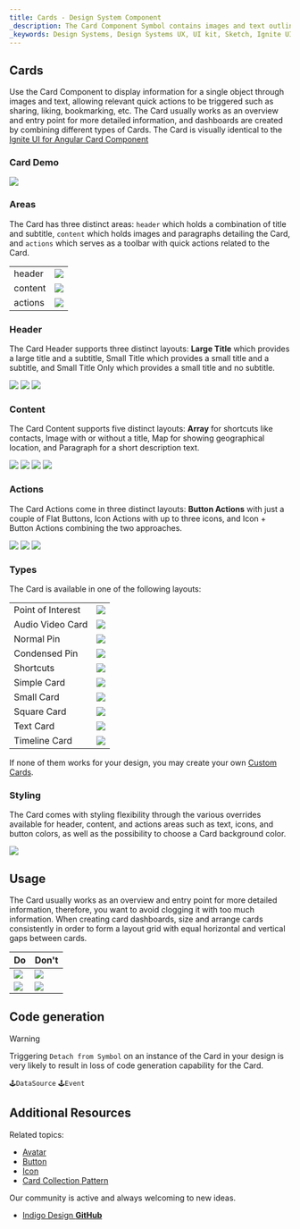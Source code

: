```yaml
---
title: Cards - Design System Component
_description: The Card Component Symbol contains images and text outlining a single object, enhanced with relevant actions.
_keywords: Design Systems, Design Systems UX, UI kit, Sketch, Ignite UI for Angular, Sketch to Angular, Sketch to Angular, Angular, Angular Design System, Export code from Sketch, Design Kits for Angular, Sketch HTML, Sketch to HTML, Sketch UI kits
---
```


## Cards

Use the Card Component to display information for a single object through images and text, allowing relevant quick actions to be triggered such as sharing, liking, bookmarking, etc. The Card usually works as an overview and entry point for more detailed information, and dashboards are created by combining different types of Cards. The Card is visually identical to the [Ignite UI for Angular Card Component](https://www.infragistics.com/products/ignite-ui-angular/angular/components/card.html)

### Card Demo

<img src="../images/card_demo.png" srcset="../images/card_demo@2x.png 2x" />

### Areas

The Card has three distinct areas: `header` which holds a combination of title and subtitle, `content` which holds images and paragraphs detailing the Card, and `actions` which serves as a toolbar with quick actions related to the Card.

|         |                                       |
| ------- | ------------------------------------- |
| header  | <img src="../images/card_headerL.png" srcset="../images/card_headerL@2x.png 2x" />       |
| content | <img src="../images/card_content_image.png" srcset="../images/card_content_image@2x.png 2x" /> |
| actions | <img src="../images/card_actions_icons.png" srcset="../images/card_actions_icons@2x.png 2x" /> |

### Header

The Card Header supports three distinct layouts: **Large Title** which provides a large title and a subtitle, Small Title which provides a small title and a subtitle, and Small Title Only which provides a small title and no subtitle.

<img src="../images/card_headerL.png" srcset="../images/card_headerL@2x.png 2x" />
<img src="../images/card_headerS.png" srcset="../images/card_headerS@2x.png 2x" />
<img src="../images/card_header_title.png" srcset="../images/card_header_title@2x.png 2x" />

### Content

The Card Content supports five distinct layouts: **Array** for shortcuts like contacts, Image with or without a title, Map for showing geographical location, and Paragraph for a short description text.

<img src="../images/card_content_shortcuts.png" srcset="../images/card_content_shortcuts@2x.png 2x" />
<img src="../images/card_content_image.png" srcset="../images/card_content_image@2x.png 2x" />
<img src="../images/card_content_map.png" srcset="../images/card_content_map@2x.png 2x" />
<img src="../images/card_content_paragraph.png" srcset="../images/card_content_paragraph@2x.png 2x" />

### Actions

The Card Actions come in three distinct layouts: **Button Actions** with just a couple of Flat Buttons, Icon Actions with up to three icons, and Icon + Button Actions combining the two approaches.

<img src="../images/card_actions_buttons.png" srcset="../images/card_actions_buttons@2x.png 2x" />
<img src="../images/card_actions_icons.png" srcset="../images/card_actions_icons@2x.png 2x" />
<img src="../images/card_actions_mixed.png" srcset="../images/card_actions_mixed@2x.png 2x" />

### Types

The Card is available in one of the following layouts:

|                   |                                       |
| ----------------- | ------------------------------------- |
| Point of Interest | <img src="../images/card_poi.png" srcset="../images/card_poi@2x.png 2x" />           |
| Audio Video Card  | <img src="../images/card_av.png" srcset="../images/card_av@2x.png 2x" />            |
| Normal Pin        | <img src="../images/card_normal-pin.png" srcset="../images/card_normal-pin@2x.png 2x" />    |
| Condensed Pin     | <img src="../images/card_condensed-pin.png" srcset="../images/card_condensed-pin@2x.png 2x" /> |
| Shortcuts         | <img src="../images/card_shortcuts.png" srcset="../images/card_shortcuts@2x.png 2x" />     |
| Simple Card       | <img src="../images/card_simple.png" srcset="../images/card_simple@2x.png 2x" />        |
| Small Card        | <img src="../images/card_small.png" srcset="../images/card_small@2x.png 2x" />         |
| Square Card       | <img src="../images/card_square.png" srcset="../images/card_square@2x.png 2x" />        |
| Text Card         | <img src="../images/card_text.png" srcset="../images/card_text@2x.png 2x" />          |
| Timeline Card     | <img src="../images/card_timeline.png" srcset="../images/card_timeline@2x.png 2x" />      |

If none of them works for your design, you may create your own [Custom Cards](cards-custom.md).

### Styling

The Card comes with styling flexibility through the various overrides available for header, content, and actions areas such as text, icons, and button colors, as well as the possibility to choose a Card background color.

<img src="../images/card_styling.png" srcset="../images/card_styling@2x.png 2x" />

## Usage

The Card usually works as an overview and entry point for more detailed information, therefore, you want to avoid clogging it with too much information. When creating card dashboards, size and arrange cards consistently in order to form a layout grid with equal horizontal and vertical gaps between cards.

| Do                          | Don't                         |
| --------------------------- | ----------------------------- |
| <img src="../images/card_do1.png" srcset="../images/card_do1@2x.png 2x" /> | <img src="../images/card_dont1.png" srcset="../images/card_dont1@2x.png 2x" /> |
| <img src="../images/card_do2.png" srcset="../images/card_do2@2x.png 2x" /> | <img src="../images/card_dont2.png" srcset="../images/card_dont2@2x.png 2x" /> |

## Code generation

> [!WARNING]
> Triggering `Detach from Symbol` on an instance of the Card in your design is very likely to result in loss of code generation capability for the Card.

`🕹️DataSource`
`🕹️Event`

## Additional Resources

Related topics:

- [Avatar](avatar.md)
- [Button](button.md)
- [Icon](icon.md)
- [Card Collection Pattern](card-collection.md)
  <div class="divider--half"></div>

Our community is active and always welcoming to new ideas.

- [Indigo Design **GitHub**](https://github.com/IgniteUI/design-system-docfx)
